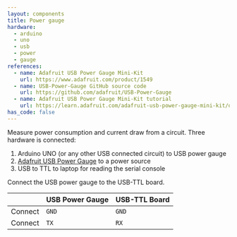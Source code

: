 ```yaml
---
layout: components
title: Power gauge
hardware:
  - arduino
  - uno
  - usb
  - power
  - gauge
references:
  - name: Adafruit USB Power Gauge Mini-Kit
    url: https://www.adafruit.com/product/1549
  - name: USB-Power-Gauge GitHub source code
    url: https://github.com/adafruit/USB-Power-Gauge
  - name: Adafruit USB Power Gauge Mini-Kit tutorial
    url: https://learn.adafruit.com/adafruit-usb-power-gauge-mini-kit/overview
has_code: false
---
```


Measure power consumption and current draw from a circuit. Three hardware is connected:

1. Arduino UNO (or any other USB connected circuit) to USB power gauge
1. [Adafruit USB Power Gauge](https://www.adafruit.com/product/1549) to a power source
1. USB to TTL to laptop for reading the serial console

Connect the USB power gauge to the USB-TTL board.

| | USB Power Gauge | USB-TTL Board |
| ------ | ------ | ------ |
| Connect | `GND`| `GND`|
| Connect | `TX`| `RX`

